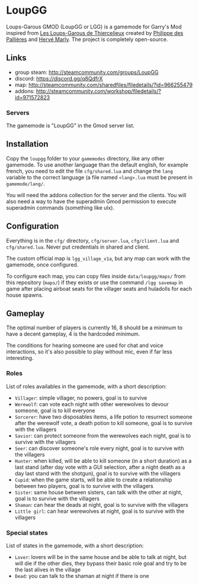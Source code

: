 
# LoupGG 

Loups-Garous GMOD (LoupGG or LGG) is a gamemode for Garry's Mod inspired from [Les Loups-Garous de Thiercelieux](https://fr.wikipedia.org/wiki/Les_Loups-garous_de_Thiercelieux) created by [Philippe des Pallières](https://fr.wikipedia.org/wiki/Philippe_des_Palli%C3%A8res) and [Hervé Marly](https://fr.wikipedia.org/wiki/Herv%C3%A9_Marly).
The project is completely open-source.

## Links

* group steam: http://steamcommunity.com/groups/LoupGG
* discord: https://discord.gg/q8QdfrX
* map: http://steamcommunity.com/sharedfiles/filedetails/?id=966255479
* addons: http://steamcommunity.com/workshop/filedetails/?id=971572823

### Servers

The gamemode is "LoupGG" in the Gmod server list.

## Installation

Copy the `loupgg` folder to your `gamemodes` directory, like any other gamemode.
To use another language than the default english, for example french, you need to edit the file `cfg/shared.lua` and change the `lang` variable to the correct language (a file named `<lang>.lua` must be present in `gamemode/lang/`.

You will need the addons collection for the server and the clients.
You will also need a way to have the superadmin Gmod permission to execute superadmin commands (something like ulx).


## Configuration

Everything is in the `cfg/` directory, `cfg/server.lua`, `cfg/client.lua` and `cfg/shared.lua`.
Never put credentials in shared and client.

The custom official map is `lgg_village_v1a`, but any map can work with the gamemode, once configured.

To configure each map, you can copy files inside `data/loupgg/maps/` from this repository (`maps/`) if they exists or use the command `/lgg savemap` in game after placing airboat seats for the villager seats and huladolls for each house spawns.

## Gameplay

The optimal number of players is currently 16, 8 should be a minimum to have a decent gameplay, 4 is the hardcoded minimum.

The conditions for hearing someone are used for chat and voice interactions, so it's also possible to play without mic, even if far less interesting.

### Roles

List of roles availables in the gamemode, with a short description:

* `Villager`: simple villager, no powers, goal is to survive
* `Werewolf`: can vote each night with other werewolves to devour someone, goal is to kill everyone
* `Sorcerer`: have two disposables items, a life potion to resurrect someone after the werewolf vote, a death potion to kill someone, goal is to survive with the villagers
* `Savior`: can protect someone from the werewolves each night, goal is to survive with the villagers
* `Seer`: can discover someone's role every night, goal is to survive with the villagers
* `Hunter`: when killed, will be able to kill someone (in a short duration) as a last stand (after day vote with a GUI selection, after a night death as a day last stand with the shotgun), goal is to survive with the villagers
* `Cupid`: when the game starts, will be able to create a relationship between two players, goal is to survive with the villagers
* `Sister`: same house between sisters, can talk with the other at night, goal is to survive with the villagers
* `Shaman`: can hear the deads at night, goal is to survive with the villagers
* `Little girl`: can hear werewolves at night, goal is to survive with the villagers

### Special states

List of states in the gamemode, with a short description:

* `Lover`: lovers will be in the same house and be able to talk at night, but will die if the other dies, they bypass their basic role goal and try to be the last alives in the village
* `Dead`: you can talk to the shaman at night if there is one
